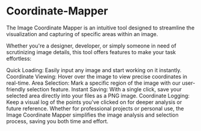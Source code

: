 # Coordinate-Mapper
The Image Coordinate Mapper is an intuitive tool designed to streamline the visualization and capturing of specific areas within an image.

Whether you're a designer, developer, or simply someone in need of scrutinizing image details, this tool offers features to make your task effortless:

Quick Loading: Easily input any image and start working on it instantly.
Coordinate Viewing: Hover over the image to view precise coordinates in real-time.
Area Selection: Mark a specific region of the image with our user-friendly selection feature.
Instant Saving: With a single click, save your selected area directly into your files as a PNG image.
Coordinate Logging: Keep a visual log of the points you've clicked on for deeper analysis or future reference.
Whether for professional projects or personal use, the Image Coordinate Mapper simplifies the image analysis and selection process, saving you both time and effort.
